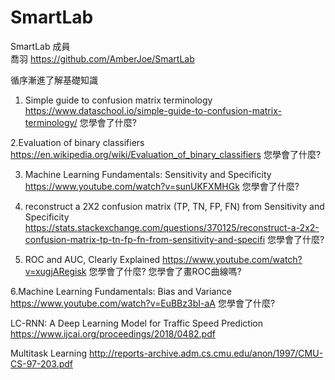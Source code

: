 # SmartLab
SmartLab
成員  
喬羽 https://github.com/AmberJoe/SmartLab

循序漸進了解基礎知識

1. Simple guide to confusion matrix terminology
https://www.dataschool.io/simple-guide-to-confusion-matrix-terminology/
您學會了什麼?

2.Evaluation of binary classifiers
https://en.wikipedia.org/wiki/Evaluation_of_binary_classifiers
您學會了什麼?

3. Machine Learning Fundamentals: Sensitivity and Specificity
https://www.youtube.com/watch?v=sunUKFXMHGk
您學會了什麼?

4. reconstruct a 2X2 confusion matrix (TP, TN, FP, FN) from Sensitivity and Specificity
https://stats.stackexchange.com/questions/370125/reconstruct-a-2x2-confusion-matrix-tp-tn-fp-fn-from-sensitivity-and-specifi
您學會了什麼?

5. ROC and AUC, Clearly Explained
https://www.youtube.com/watch?v=xugjARegisk
您學會了什麼?
您學會了畫ROC曲線嗎?

6.Machine Learning Fundamentals: Bias and Variance
https://www.youtube.com/watch?v=EuBBz3bI-aA
您學會了什麼?


LC-RNN: A Deep Learning Model for Traffic Speed Prediction
https://www.ijcai.org/proceedings/2018/0482.pdf

Multitask Learning
http://reports-archive.adm.cs.cmu.edu/anon/1997/CMU-CS-97-203.pdf
